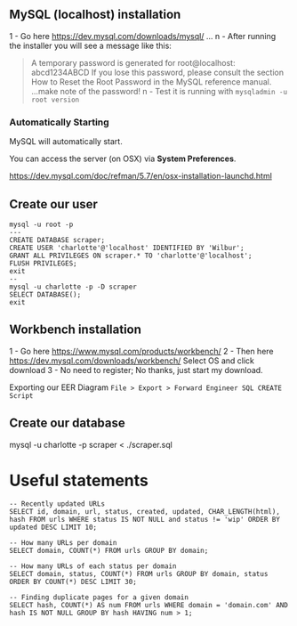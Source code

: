 ## MySQL (localhost) installation

  1 - Go here
    https://dev.mysql.com/downloads/mysql/
  ...
  n - After running the installer you will see a message like this:
> A temporary password is generated for root@localhost: abcd1234ABCD
> If you lose this password, please consult the section How to Reset the Root Password in the MySQL reference manual.
    ...make note of the password!
  n - Test it is running with
    `mysqladmin -u root version`

### Automatically Starting

MySQL will automatically start.

You can access the server (on OSX) via **System Preferences**.

https://dev.mysql.com/doc/refman/5.7/en/osx-installation-launchd.html

## Create our user

```
mysql -u root -p
---
CREATE DATABASE scraper;
CREATE USER 'charlotte'@'localhost' IDENTIFIED BY 'Wilbur';
GRANT ALL PRIVILEGES ON scraper.* TO 'charlotte'@'localhost';
FLUSH PRIVILEGES;
exit
--
mysql -u charlotte -p -D scraper
SELECT DATABASE();
exit
```

## Workbench installation

  1 - Go here
    https://www.mysql.com/products/workbench/
  2 - Then here
    https://dev.mysql.com/downloads/workbench/
    Select OS and click download
  3 - No need to register;
    No thanks, just start my download.

Exporting our EER Diagram `File > Export > Forward Engineer SQL CREATE Script`


## Create our database

mysql -u charlotte -p scraper < ./scraper.sql


# Useful statements

```mysql
-- Recently updated URLs
SELECT id, domain, url, status, created, updated, CHAR_LENGTH(html), hash FROM urls WHERE status IS NOT NULL and status != 'wip' ORDER BY updated DESC LIMIT 10;

-- How many URLs per domain
SELECT domain, COUNT(*) FROM urls GROUP BY domain;

-- How many URLs of each status per domain
SELECT domain, status, COUNT(*) FROM urls GROUP BY domain, status ORDER BY COUNT(*) DESC LIMIT 30;

-- Finding duplicate pages for a given domain
SELECT hash, COUNT(*) AS num FROM urls WHERE domain = 'domain.com' AND hash IS NOT NULL GROUP BY hash HAVING num > 1;
```
